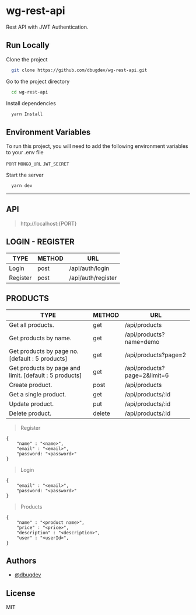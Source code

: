 # wg-rest-api

Rest API with JWT Authentication.

## Run Locally

Clone the project

```bash
  git clone https://github.com/dbugdev/wg-rest-api.git
```

Go to the project directory

```bash
  cd wg-rest-api
```

Install dependencies

```bash
  yarn Install
```

## Environment Variables

To run this project, you will need to add the following environment variables to your .env file

`PORT`
`MONGO_URL`
`JWT_SECRET`

Start the server

```bash
  yarn dev
```

---

## API

> http://localhost:{PORT}

## LOGIN - REGISTER

| TYPE     | METHOD | URL                |
| -------- | ------ | ------------------ |
| Login    | post   | /api/auth/login    |
| Register | post   | /api/auth/register |

## PRODUCTS

| TYPE                                                   | METHOD | URL                          |
| ------------------------------------------------------ | ------ | ---------------------------- |
| Get all products.                                      | get    | /api/products                |
| Get products by name.                                  | get    | /api/products?name=demo      |
| Get products by page no. [default : 5 products]        | get    | /api/products?page=2         |
| Get products by page and limit. [default : 5 products] | get    | /api/products?page=2&limit=6 |
| Create product.                                        | post   | /api/products                |
| Get a single product.                                  | get    | /api/products/:id            |
| Update product.                                        | put    | /api/products/:id            |
| Delete product.                                        | delete | /api/products/:id            |

> Register

```
{
    "name" : "<name>",
    "email" : "<email>",
    "password: "<password>"
}
```

> Login

```
{
    "email" : "<email>",
    "password: "<password>"
}
```

> Products

```
{
    "name" : "<product name>",
    "price" : "<price>",
    "description" : "<description>",
    "user" : "<userId>",
}

```

## Authors

- [@dbugdev](https://www.github.com/dbugdev)

## License

MIT
